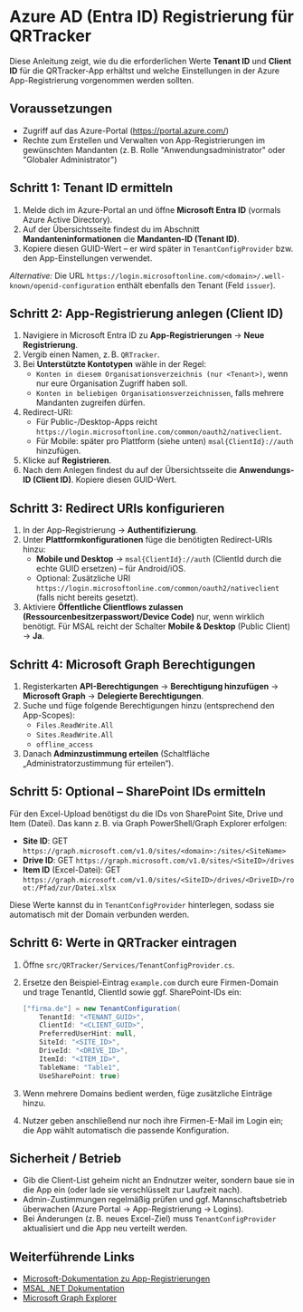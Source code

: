 # Azure AD (Entra ID) Registrierung für QRTracker

Diese Anleitung zeigt, wie du die erforderlichen Werte **Tenant ID** und **Client ID** für die QRTracker-App erhältst und welche Einstellungen in der Azure App-Registrierung vorgenommen werden sollten.

## Voraussetzungen

- Zugriff auf das Azure-Portal (<https://portal.azure.com/>)
- Rechte zum Erstellen und Verwalten von App-Registrierungen im gewünschten Mandanten (z. B. Rolle "Anwendungsadministrator" oder "Globaler Administrator")

## Schritt 1: Tenant ID ermitteln

1. Melde dich im Azure-Portal an und öffne **Microsoft Entra ID** (vormals Azure Active Directory).
2. Auf der Übersichtsseite findest du im Abschnitt **Mandanteninformationen** die **Mandanten-ID (Tenant ID)**.
3. Kopiere diesen GUID-Wert – er wird später in `TenantConfigProvider` bzw. den App-Einstellungen verwendet.

*Alternative:* Die URL `https://login.microsoftonline.com/<domain>/.well-known/openid-configuration` enthält ebenfalls den Tenant (Feld `issuer`).

## Schritt 2: App-Registrierung anlegen (Client ID)

1. Navigiere in Microsoft Entra ID zu **App-Registrierungen** → **Neue Registrierung**.
2. Vergib einen Namen, z. B. `QRTracker`.
3. Bei **Unterstützte Kontotypen** wähle in der Regel:
   - `Konten in diesem Organisationsverzeichnis (nur <Tenant>)`, wenn nur eure Organisation Zugriff haben soll.
   - `Konten in beliebigen Organisationsverzeichnissen`, falls mehrere Mandanten zugreifen dürfen.
4. Redirect-URI:
   - Für Public-/Desktop-Apps reicht `https://login.microsoftonline.com/common/oauth2/nativeclient`.
   - Für Mobile: später pro Plattform (siehe unten) `msal{ClientId}://auth` hinzufügen.
5. Klicke auf **Registrieren**.
6. Nach dem Anlegen findest du auf der Übersichtsseite die **Anwendungs-ID (Client ID)**. Kopiere diesen GUID-Wert.

## Schritt 3: Redirect URIs konfigurieren

1. In der App-Registrierung → **Authentifizierung**.
2. Unter **Plattformkonfigurationen** füge die benötigten Redirect-URIs hinzu:
   - **Mobile und Desktop** → `msal{ClientId}://auth` (ClientId durch die echte GUID ersetzen) – für Android/iOS.
   - Optional: Zusätzliche URI `https://login.microsoftonline.com/common/oauth2/nativeclient` (falls nicht bereits gesetzt).
3. Aktiviere **Öffentliche Clientflows zulassen (Ressourcenbesitzerpasswort/Device Code)** nur, wenn wirklich benötigt. Für MSAL reicht der Schalter **Mobile & Desktop** (Public Client) -> **Ja**.

## Schritt 4: Microsoft Graph Berechtigungen

1. Registerkarten **API-Berechtigungen** → **Berechtigung hinzufügen** → **Microsoft Graph** → **Delegierte Berechtigungen**.
2. Suche und füge folgende Berechtigungen hinzu (entsprechend den App-Scopes):
   - `Files.ReadWrite.All`
   - `Sites.ReadWrite.All`
   - `offline_access`
3. Danach **Adminzustimmung erteilen** (Schaltfläche „Administratorzustimmung für <Tenant> erteilen“).

## Schritt 5: Optional – SharePoint IDs ermitteln

Für den Excel-Upload benötigst du die IDs von SharePoint Site, Drive und Item (Datei). Das kann z. B. via Graph PowerShell/Graph Explorer erfolgen:

- **Site ID**: GET `https://graph.microsoft.com/v1.0/sites/<domain>:/sites/<SiteName>`
- **Drive ID**: GET `https://graph.microsoft.com/v1.0/sites/<SiteID>/drives`
- **Item ID** (Excel-Datei): GET `https://graph.microsoft.com/v1.0/sites/<SiteID>/drives/<DriveID>/root:/Pfad/zur/Datei.xlsx`

Diese Werte kannst du in `TenantConfigProvider` hinterlegen, sodass sie automatisch mit der Domain verbunden werden.

## Schritt 6: Werte in QRTracker eintragen

1. Öffne `src/QRTracker/Services/TenantConfigProvider.cs`.
2. Ersetze den Beispiel-Eintrag `example.com` durch eure Firmen-Domain und trage TenantId, ClientId sowie ggf. SharePoint-IDs ein:

   ```csharp
   ["firma.de"] = new TenantConfiguration(
       TenantId: "<TENANT_GUID>",
       ClientId: "<CLIENT_GUID>",
       PreferredUserHint: null,
       SiteId: "<SITE_ID>",
       DriveId: "<DRIVE_ID>",
       ItemId: "<ITEM_ID>",
       TableName: "Table1",
       UseSharePoint: true)
   ```

3. Wenn mehrere Domains bedient werden, füge zusätzliche Einträge hinzu.
4. Nutzer geben anschließend nur noch ihre Firmen-E-Mail im Login ein; die App wählt automatisch die passende Konfiguration.

## Sicherheit / Betrieb

- Gib die Client-List geheim nicht an Endnutzer weiter, sondern baue sie in die App ein (oder lade sie verschlüsselt zur Laufzeit nach).
- Admin-Zustimmungen regelmäßig prüfen und ggf. Mannschaftsbetrieb überwachen (Azure Portal → App-Registrierung → Logins).
- Bei Änderungen (z. B. neues Excel-Ziel) muss `TenantConfigProvider` aktualisiert und die App neu verteilt werden.

## Weiterführende Links

- [Microsoft-Dokumentation zu App-Registrierungen](https://learn.microsoft.com/azure/active-directory/develop/quickstart-register-app)
- [MSAL .NET Dokumentation](https://learn.microsoft.com/azure/active-directory/develop/msal-overview)
- [Microsoft Graph Explorer](https://developer.microsoft.com/graph/graph-explorer)
